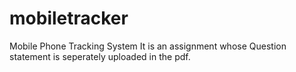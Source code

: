 # mobiletracker
Mobile Phone Tracking System
It is an assignment whose Question statement is seperately uploaded in the pdf.
